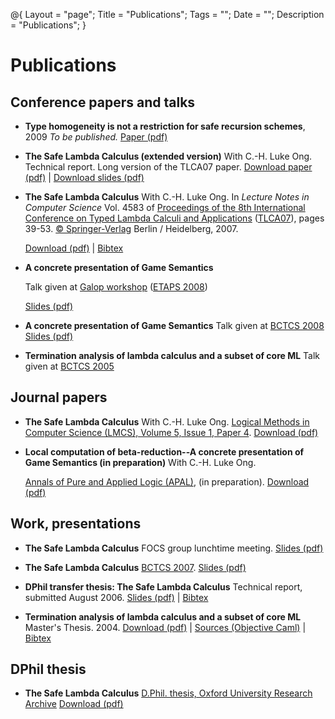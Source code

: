 @{
  Layout = "page";
  Title = "Publications";
  Tags = "";
  Date = "";
  Description = "Publications";
}
<script type="text/javascript">
function toggle(element) {
if (document.getElementById(element).style.display == "none") {
    document.getElementById(element).style.display = "";
} else {
    document.getElementById(element).style.display = "none";
}
}
</script>

Publications
============

Conference papers and talks
---------------------------

-   **Type homogeneity is not a restriction for safe recursion schemes**, 2009
    *To be published.*
    [Paper (pdf)](safecpda.pdf)

-   **The Safe Lambda Calculus (extended version)**
    With C.-H. Luke Ong.
    Technical report. Long version of the TLCA07 paper.
    [Download paper (pdf)](tlca07-long.pdf)
     | [Download slides (pdf)](tlca07-talk.pdf)

-   **The Safe Lambda Calculus**
    With C.-H. Luke Ong.
    In *Lecture Notes in Computer Science* Vol. 4583 of [Proceedings of
    the 8th International Conference on Typed Lambda Calculi and
    Applications](http://www.springerlink.com/content/95414616686wqj87/?p=2a6f3bd4fc1b45099103c41018da4784&pi=4)
    ([TLCA07](http://www.lsv.ens-cachan.fr/rdp07/tlca.html)),
    pages 39-53. [ © Springer-Verlag](http://www.springer.de/comp/lncs/index.html) Berlin / Heidelberg, 2007.

    [Download (pdf)](safelambda-tlca2007.pdf) |
    [Bibtex](javascript:toggle('tlca.bib'))
    <pre id="tlca.bib" style="display: none;">
    @@INPROCEEDINGS{blumong:safelambdacalculus,
        author = {William Blum and C.-H. Luke Ong},
        title = {The Safe Lambda Calculus},
        booktitle = {TLCA},
        year = {2007},
        pages = {39-53},
        bibsource = {DBLP, http://dblp.uni-trier.de},
        crossref = {DBLP:conf/tlca/2007},
        ee = {http://dx.doi.org/10.1007/978-3-540-73228-0_5}
    }
    </pre>

- **A concrete presentation of Game Semantics**

    Talk given at [](http://www.dur.ac.uk/bctcs.2008/)[Galop
    workshop](http://www.cs.bham.ac.uk/~drg/galop.html) ([ETAPS
    2008](http://etaps08.mit.bme.hu/))

    [Slides (pdf)](bctcs08-slides.pdf)

-  **A concrete presentation of Game Semantics**
    Talk given at [BCTCS 2008](http://www.dur.ac.uk/bctcs.2008/)
    [Slides (pdf)](galop08-slides.pdf)

- **Termination analysis of lambda calculus and a subset of core ML**
    Talk given at [BCTCS 2005](http://www.cs.nott.ac.uk/~gmh/bctcs05.html)

Journal papers
--------------

-   **The Safe Lambda Calculus**
    With C.-H. Luke Ong.
    [Logical Methods in Computer Science (LMCS), Volume 5, Issue 1, Paper 4](http://www.lmcs-online.org/ojs/viewarticle.php?id=424&layout=abstract).
    [Download (pdf)](http://arxiv.org/pdf/0901.2399)

-   **Local computation of beta-reduction--A concrete presentation of Game Semantics (in preparation)**
    With C.-H. Luke Ong.

    [Annals of Pure and Applied Logic (APAL)](http://www.elsevier.com/wps/find/journaldescription.cws_home/505603/description#description),
    (in preparation).
    [Download (pdf)](APAL-localbeta.pdf)

Work, presentations
-------------------

-   **The Safe Lambda Calculus**
 FOCS group lunchtime meeting.
[Slides (pdf)](lunchmeeting.pdf)

-   **The Safe Lambda Calculus**
[BCTCS 2007](http://cms.brookes.ac.uk/bctcs2007/).
[Slides (pdf)](bctcs07-slides.pdf)

-  **DPhil transfer thesis: The Safe Lambda Calculus**
Technical report, submitted August 2006.
[Slides (pdf)](transferThesis.pdf) |
[Bibtex](javascript:toggle('transfer.bib'))

    <pre id="transfer.bib" style="display: none;">
    @@MISC{blum-dphiltransfer,
        author =       {William Blum},
        title =        {The safe lambda calculus},
        howpublished = {DPhil transfer thesis, University of Oxford},
        address =      {https://william.famille-blum.org/},
        year =         {2006},
        month =        {August}
        keywords =     {lambda calculus, game semantics, incrementally justified strategies},
    }
    </pre>

-   **Termination analysis of lambda calculus and a subset of core ML**
Master's Thesis. 2004.
[Download (pdf)](mscthesis.pdf)
| [Sources (Objective Caml)](https://www.famille-blum.org/~william/mscthesis/sct-sources-latest.tar.gz)
| [Bibtex](javascript:toggle('msc.bib'))

    <pre id="msc.bib" style="display: none;">
    @@MASTERSTHESIS{blum-mscthesis,
        AUTHOR = {William Blum},
        TITLE = {Termination analysis of lambda calculus and a subset of core ML},
        SCHOOL = {University of Oxford},
        YEAR = {2004},
        address = {https://william.famille-blum.org/},
        month = {september},
        abstract = {Lee, Jones and Ben-Amram introduced size-change termination,
            a decidable property strictly stronger than termination. They invented
            a method called the Size-change Principle to analyze it. Based on the
            work of Jones and Bohr, we propose an extension of the size-change principle
            to a subset of ML featuring ground type values, higher-order type values and
            recursively defined functions. This is the first time that the size-change
            principle is applied to a higher-order functional language. The language
            handles natively if-then-else and let rec structures. The resulting algorithm
            produces the expected result for higher-order values but can also analyze
            the size of ground type values. This enhances the scope of the termination
            analyzer to some recursively defined function operating on numbers.},
        keywords = {size-change termination, lambda calculus, core ml}
        }
    </pre>


DPhil thesis
------------

-   **The Safe Lambda Calculus**
[D.Phil. thesis, Oxford University Research Archive](http://ora.ouls.ox.ac.uk/objects/uuid:537d45e0-01ac-4645-8aba-ce284ca02673)
[Download (pdf)](http://ora.ouls.ox.ac.uk/objects/uuid%3A537d45e0-01ac-4645-8aba-ce284ca02673/datastreams/THESIS04)
